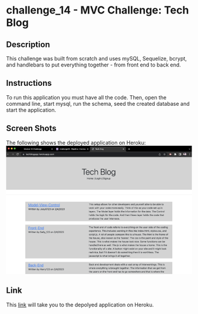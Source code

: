 # challenge_14 - MVC Challenge: Tech Blog

## Description 
This challenge was built from scratch and uses mySQL, Sequelize, bcrypt, and handlebars to put everything together - from front end to back end.

## Instructions
To run this application you must have all the code. Then, open the command line, start mysql, run the schema, seed the created database and start the application. 

## Screen Shots
The following shows the deployed application on Heroku: ![deployed app on Heroku](./public/assets/screenshot1.jpg)

## Link
This [link](https://www.heroku.com) will take you to the depolyed application on Heroku.